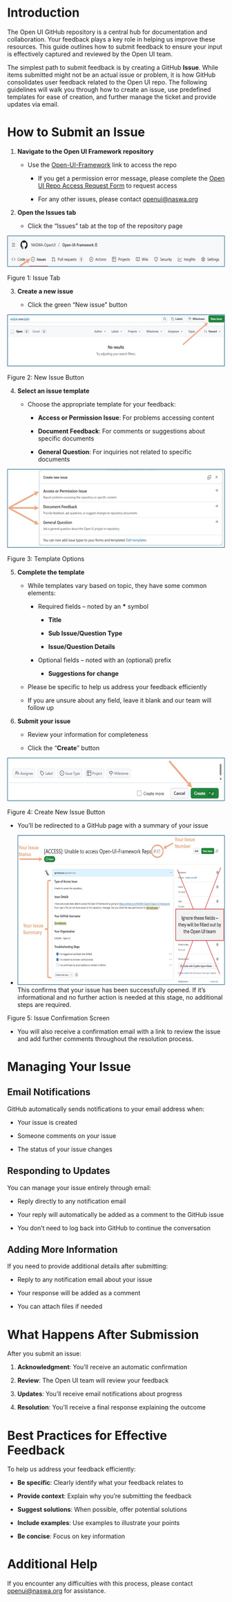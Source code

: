 # Introduction

The Open UI GitHub repository is a central hub for documentation and
collaboration. Your feedback plays a key role in helping us improve
these resources. This guide outlines how to submit feedback to ensure
your input is effectively captured and reviewed by the Open UI team.

The simplest path to submit feedback is by creating a GitHub **Issue**.
While items submitted might not be an actual issue or problem, it is how
GitHub consolidates user feedback related to the Open UI repo. The
following guidelines will walk you through how to create an issue, use
predefined templates for ease of creation, and further manage the ticket
and provide updates via email.

# How to Submit an Issue

1.  **Navigate to the Open UI Framework repository**

    - Use the
      [Open-UI-Framework](https://github.com/NASWA-OpenUI/Open-UI-Framework)
      link to access the repo

      - If you get a permission error message, please complete the [Open
        UI Repo Access Request
        Form](https://forms.office.com/Pages/ResponsePage.aspx?id=wgcnrwjKGE-noLkKj608dgOZ_Szh0_5OsCziloIAKrpURUo3N0FMMEZGSkhGOVpMR0pDTEw5WFZCWi4u)
        to request access

      - For any other issues, please contact <openui@naswa.org>

2.  **Open the Issues tab**

    - Click the “Issues” tab at the top of the repository page

<img src="/media/Image2.jpg"
style="width:6.46875in;height:0.74634in" />

Figure 1: Issue Tab

3.  **Create a new issue**

    - Click the green “New issue” button

<img src="/media/image3.jpg" style="width:6.46875in;height:1.25in"
alt="A screenshot of a computer Description automatically generated" />

Figure 2: New Issue Button

4.  **Select an issue template**

    - Choose the appropriate template for your feedback:

      - **Access or Permission Issue**: For problems accessing content

      - **Document Feedback**: For comments or suggestions about
        specific documents

      - **General Question**: For inquiries not related to specific
        documents

<img src="/media/image4.jpg"
style="width:6.68403in;height:1.89583in"
alt="A screenshot of a computer Description automatically generated" />

Figure 3: Template Options

5.  **Complete the template**

    - While templates vary based on topic, they have some common
      elements:

      - Required fields – noted by an **\*** symbol

        - **Title**

        - **Sub Issue/Question Type**

        - **Issue/Question Details**

      - Optional fields – noted with an (optional) prefix

        - **Suggestions for change**

    - Please be specific to help us address your feedback efficiently

    - If you are unsure about any field, leave it blank and our team
      will follow up

6.  **Submit your issue**

    - Review your information for completeness

    - Click the “**Create**” button

<img src="/media/image5.jpg"
style="width:6.53125in;height:1.04722in"
alt="A close up of a computer screen Description automatically generated" />

Figure 4: Create New Issue Button

- You’ll be redirected to a GitHub page with a summary of your issue

- <img src="/media/image6.jpg" style="width:6.5in;height:3.60139in"
  alt="A screenshot of a computer Description automatically generated" />This
  confirms that your issue has been successfully opened. If it’s
  informational and no further action is needed at this stage, no
  additional steps are required.

Figure 5: Issue Confirmation Screen

- You will also receive a confirmation email with a link to review the
  issue and add further comments throughout the resolution process.

# Managing Your Issue

## Email Notifications

GitHub automatically sends notifications to your email address when:

- Your issue is created

- Someone comments on your issue

- The status of your issue changes

## Responding to Updates

You can manage your issue entirely through email:

- Reply directly to any notification email

- Your reply will automatically be added as a comment to the GitHub
  issue

- You don’t need to log back into GitHub to continue the conversation

## Adding More Information

If you need to provide additional details after submitting:

- Reply to any notification email about your issue

- Your response will be added as a comment

- You can attach files if needed

# What Happens After Submission

After you submit an issue:

1.  **Acknowledgment**: You’ll receive an automatic confirmation

2.  **Review**: The Open UI team will review your feedback

3.  **Updates**: You’ll receive email notifications about progress

4.  **Resolution**: You’ll receive a final response explaining the
    outcome

# Best Practices for Effective Feedback

To help us address your feedback efficiently:

- **Be specific**: Clearly identify what your feedback relates to

- **Provide context**: Explain why you’re submitting the feedback

- **Suggest solutions**: When possible, offer potential solutions

- **Include examples**: Use examples to illustrate your points

- **Be concise**: Focus on key information

# Additional Help

If you encounter any difficulties with this process, please contact
<openui@naswa.org> for assistance.
